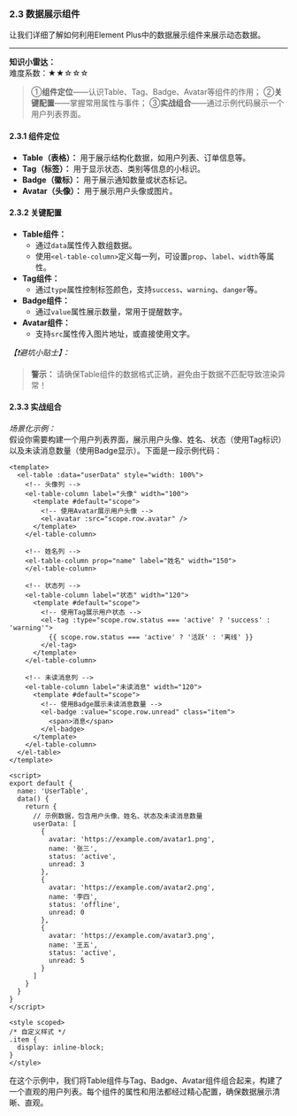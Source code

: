 ### 2.3 数据展示组件
让我们详细了解如何利用Element Plus中的数据展示组件来展示动态数据。

---

**知识小雷达：**  
难度系数：★★☆☆☆  
> ①**组件定位**——认识Table、Tag、Badge、Avatar等组件的作用；
> ②**关键配置**——掌握常用属性与事件；
> ③**实战组合**——通过示例代码展示一个用户列表界面。

#### 2.3.1 组件定位  
- **Table（表格）：** 用于展示结构化数据，如用户列表、订单信息等。  
- **Tag（标签）：** 用于显示状态、类别等信息的小标识。  
- **Badge（徽标）：** 用于展示通知数量或状态标记。  
- **Avatar（头像）：** 用于展示用户头像或图片。

#### 2.3.2 关键配置  
- **Table组件：**  
  - 通过`data`属性传入数组数据。  
  - 使用`<el-table-column>`定义每一列，可设置`prop`、`label`、`width`等属性。  
- **Tag组件：**  
  - 通过`type`属性控制标签颜色，支持`success`、`warning`、`danger`等。  
- **Badge组件：**  
  - 通过`value`属性展示数量，常用于提醒数字。  
- **Avatar组件：**  
  - 支持`src`属性传入图片地址，或直接使用文字。

*【❗避坑小贴士】：*  
> **警示：** 请确保Table组件的数据格式正确，避免由于数据不匹配导致渲染异常！

#### 2.3.3 实战组合  
*场景化示例：*  
假设你需要构建一个用户列表界面，展示用户头像、姓名、状态（使用Tag标识）以及未读消息数量（使用Badge显示）。下面是一段示例代码：

```vue
<template>
  <el-table :data="userData" style="width: 100%">
    <!-- 头像列 -->
    <el-table-column label="头像" width="100">
      <template #default="scope">
        <!-- 使用Avatar展示用户头像 -->
        <el-avatar :src="scope.row.avatar" />
      </template>
    </el-table-column>

    <!-- 姓名列 -->
    <el-table-column prop="name" label="姓名" width="150">
    </el-table-column>

    <!-- 状态列 -->
    <el-table-column label="状态" width="120">
      <template #default="scope">
        <!-- 使用Tag展示用户状态 -->
        <el-tag :type="scope.row.status === 'active' ? 'success' : 'warning'">
          {{ scope.row.status === 'active' ? '活跃' : '离线' }}
        </el-tag>
      </template>
    </el-table-column>

    <!-- 未读消息列 -->
    <el-table-column label="未读消息" width="120">
      <template #default="scope">
        <!-- 使用Badge展示未读消息数量 -->
        <el-badge :value="scope.row.unread" class="item">
          <span>消息</span>
        </el-badge>
      </template>
    </el-table-column>
  </el-table>
</template>

<script>
export default {
  name: 'UserTable',
  data() {
    return {
      // 示例数据，包含用户头像、姓名、状态及未读消息数量
      userData: [
        {
          avatar: 'https://example.com/avatar1.png',
          name: '张三',
          status: 'active',
          unread: 3
        },
        {
          avatar: 'https://example.com/avatar2.png',
          name: '李四',
          status: 'offline',
          unread: 0
        },
        {
          avatar: 'https://example.com/avatar3.png',
          name: '王五',
          status: 'active',
          unread: 5
        }
      ]
    }
  }
}
</script>

<style scoped>
/* 自定义样式 */
.item {
  display: inline-block;
}
</style>
```

在这个示例中，我们将Table组件与Tag、Badge、Avatar组件组合起来，构建了一个直观的用户列表。每个组件的属性和用法都经过精心配置，确保数据展示清晰、直观。